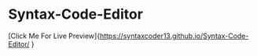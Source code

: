 # Syntax-Code-Editor 

[Click Me For Live Preview]{https://syntaxcoder13.github.io/Syntax-Code-Editor/ }

